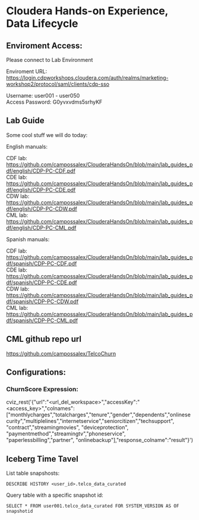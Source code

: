 # Cloudera Hands-on Experience, Data Lifecycle

## Enviroment Access:

Please connect to Lab Environment

Enviroment URL:   
https://login.cdpworkshops.cloudera.com/auth/realms/marketing-workshop2/protocol/saml/clients/cdp-sso  

Username:          user001 - user050  
Access Password:   G0yvxvdms5srhyKF    

## Lab Guide

Some cool stuff we will do today:

English manuals:

CDF lab: https://github.com/campossalex/ClouderaHandsOn/blob/main/lab_guides_pdf/english/CDP-PC-CDF.pdf  
CDE lab: https://github.com/campossalex/ClouderaHandsOn/blob/main/lab_guides_pdf/english/CDP-PC-CDE.pdf  
CDW lab: https://github.com/campossalex/ClouderaHandsOn/blob/main/lab_guides_pdf/english/CDP-PC-CDW.pdf  
CML lab: https://github.com/campossalex/ClouderaHandsOn/blob/main/lab_guides_pdf/english/CDP-PC-CML.pdf  

Spanish manuals:

CDF lab: https://github.com/campossalex/ClouderaHandsOn/blob/main/lab_guides_pdf/spanish/CDP-PC-CDF.pdf  
CDE lab: https://github.com/campossalex/ClouderaHandsOn/blob/main/lab_guides_pdf/spanish/CDP-PC-CDE.pdf  
CDW lab: https://github.com/campossalex/ClouderaHandsOn/blob/main/lab_guides_pdf/spanish/CDP-PC-CDW.pdf  
CML lab: https://github.com/campossalex/ClouderaHandsOn/blob/main/lab_guides_pdf/spanish/CDP-PC-CML.pdf  

## CML github repo url  
https://github.com/campossalex/TelcoChurn

## Configurations:  

### ChurnScore Expression:  
cviz_rest('{"url":"<url_del_workspace>","accessKey":"<access_key>","colnames":["monthlycharges","totalcharges","tenure","gender","dependents","onlinesecurity","multiplelines","internetservice","seniorcitizen","techsupport", "contract","streamingmovies", "deviceprotection", "paymentmethod","streamingtv","phoneservice", "paperlessbilling","partner", "onlinebackup"],"response_colname":"result"}')

## Iceberg Time Tavel
List table snapshosts:  
``` 
DESCRIBE HISTORY <user_id>.telco_data_curated

``` 
Query table with a specific snapshot id:  
``` 
SELECT * FROM user001.telco_data_curated FOR SYSTEM_VERSION AS OF snapshotid

``` 

